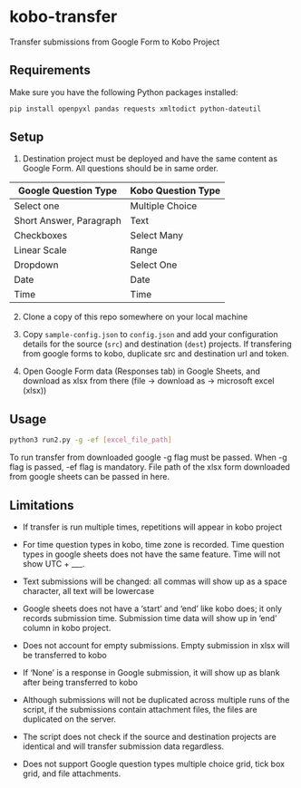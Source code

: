 # kobo-transfer

Transfer submissions from Google Form to Kobo Project

## Requirements

Make sure you have the following Python packages installed:

```bash
pip install openpyxl pandas requests xmltodict python-dateutil
```

## Setup

1. Destination project must be deployed and have the same content as Google Form. All questions should be in same order. 


|Google Question Type | Kobo Question Type |
| -------- | -------- |
| Select one | Multiple Choice |
| Short Answer, Paragraph |Text|
| Checkboxes | Select Many|
| Linear Scale | Range |
| Dropdown | Select One|
| Date | Date |
| Time | Time |


2. Clone a copy of this repo somewhere on your local machine

3. Copy `sample-config.json` to `config.json` and add your configuration details
   for the source (`src`) and destination (`dest`) projects. If transfering from google forms to kobo, duplicate src and destination url and token.

4. Open Google Form data (Responses tab) in Google Sheets, and download as xlsx from there (file → download as → microsoft excel (xlsx))


## Usage

```bash
python3 run2.py -g -ef [excel_file_path]
```
To run transfer from downloaded google -g flag must be passed. When -g flag is passed, -ef flag is mandatory. File path of the xlsx form downloaded from google sheets can be passed in here. 

## Limitations
- If transfer is run multiple times, repetitions will appear in kobo project
- For time question types in kobo, time zone is recorded. Time question types in google sheets does not have the same feature. Time will not show UTC + ___. 
- Text submissions will be changed: all commas will show up as a space character, all text will be lowercase


- Google sheets does not have a ‘start’ and ‘end’ like kobo does; it only records submission time. Submission time data will show up in ‘end’ column in kobo project. 
- Does not account for empty submissions. Empty submission in xlsx will be transferred to kobo 
- If ‘None’ is a response in Google submission, it will show up as blank after being transferred to kobo 

- Although submissions will not be duplicated across multiple runs of the
  script, if the submissions contain attachment files, the files are duplicated
  on the server.
- The script does not check if the source and destination projects are identical
  and will transfer submission data regardless.


- Does not support Google question types multiple choice grid, tick box grid, and file attachments. 


